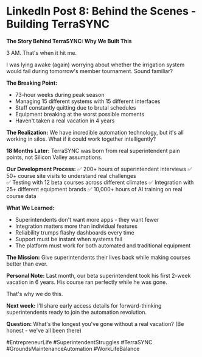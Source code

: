 # LinkedIn Post 8: Behind the Scenes - Building TerraSYNC

**The Story Behind TerraSYNC: Why We Built This**

3 AM. That's when it hit me.

I was lying awake (again) worrying about whether the irrigation system would fail during tomorrow's member tournament. Sound familiar?

**The Breaking Point:**
- 73-hour weeks during peak season
- Managing 15 different systems with 15 different interfaces
- Staff constantly quitting due to brutal schedules
- Equipment breaking at the worst possible moments
- Haven't taken a real vacation in 4 years

**The Realization:**
We have incredible automation technology, but it's all working in silos. What if it could work together intelligently?

**18 Months Later:**
TerraSYNC was born from real superintendent pain points, not Silicon Valley assumptions.

**Our Development Process:**
✅ 200+ hours of superintendent interviews
✅ 50+ course site visits to understand real challenges  
✅ Testing with 12 beta courses across different climates
✅ Integration with 25+ different equipment brands
✅ 10,000+ hours of AI training on real course data

**What We Learned:**
- Superintendents don't want more apps - they want fewer
- Integration matters more than individual features
- Reliability trumps flashy dashboards every time
- Support must be instant when systems fail
- The platform must work for both automated and traditional equipment

**The Mission:**
Give superintendents their lives back while making courses better than ever.

**Personal Note:**
Last month, our beta superintendent took his first 2-week vacation in 6 years. His course ran perfectly while he was gone.

That's why we do this.

**Next week:** I'll share early access details for forward-thinking superintendents ready to join the automation revolution.

**Question:**
What's the longest you've gone without a real vacation? (Be honest - we've all been there)

#EntrepreneurLife #SuperintendentStruggles #TerraSYNC #GroundsMaintenanceAutomation #WorkLifeBalance